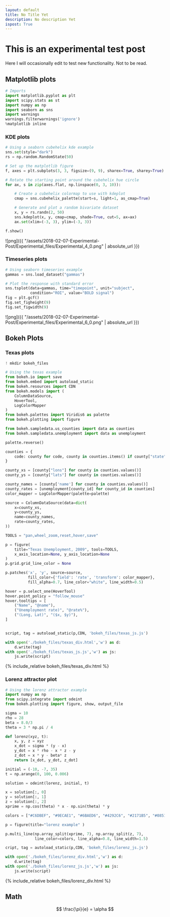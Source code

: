 ```yaml
---
layout: default
title: No Title Yet
description: No description Yet
ispost: True
---
```




# This is an experimental test post
Here I will occasionally edit to test new functionality. Not to be read. 

## Matplotlib plots


```python
# Imports
import matplotlib.pyplot as plt
import scipy.stats as st
import numpy as np
import seaborn as sns
import warnings
warnings.filterwarnings('ignore')
%matplotlib inline
```

### KDE plots


```python
# Using a seaborn cubehelix kde example
sns.set(style="dark")
rs = np.random.RandomState(50)

# Set up the matplotlib figure
f, axes = plt.subplots(3, 3, figsize=(9, 9), sharex=True, sharey=True)

# Rotate the starting point around the cubehelix hue circle
for ax, s in zip(axes.flat, np.linspace(0, 3, 10)):

    # Create a cubehelix colormap to use with kdeplot
    cmap = sns.cubehelix_palette(start=s, light=1, as_cmap=True)

    # Generate and plot a random bivariate dataset
    x, y = rs.randn(2, 50)
    sns.kdeplot(x, y, cmap=cmap, shade=True, cut=5, ax=ax)
    ax.set(xlim=(-3, 3), ylim=(-3, 3))

f.show()
```


![png]({{ "/assets/2018-02-07-Experimental-Post/Experimental_files/Experimental_4_0.png" | absolute_url }})


### Timeseries plots


```python
# Using seaborn timeseries example
gammas = sns.load_dataset("gammas")

# Plot the response with standard error
sns.tsplot(data=gammas, time="timepoint", unit="subject",
           condition="ROI", value="BOLD signal")
fig = plt.gcf()
fig.set_figheight(9)
fig.set_figwidth(9)
```


![png]({{ "/assets/2018-02-07-Experimental-Post/Experimental_files/Experimental_6_0.png" | absolute_url }})


## Bokeh Plots

### Texas plots


```python
! mkdir bokeh_files
```


```python
# Using the texas example
from bokeh.io import save
from bokeh.embed import autoload_static
from bokeh.resources import CDN
from bokeh.models import (
    ColumnDataSource,
    HoverTool,
    LogColorMapper
)
from bokeh.palettes import Viridis6 as palette
from bokeh.plotting import figure

from bokeh.sampledata.us_counties import data as counties
from bokeh.sampledata.unemployment import data as unemployment

palette.reverse()

counties = {
    code: county for code, county in counties.items() if county["state"] == "tx"
}

county_xs = [county["lons"] for county in counties.values()]
county_ys = [county["lats"] for county in counties.values()]

county_names = [county['name'] for county in counties.values()]
county_rates = [unemployment[county_id] for county_id in counties]
color_mapper = LogColorMapper(palette=palette)

source = ColumnDataSource(data=dict(
    x=county_xs,
    y=county_ys,
    name=county_names,
    rate=county_rates,
))

TOOLS = "pan,wheel_zoom,reset,hover,save"

p = figure(
    title="Texas Unemployment, 2009", tools=TOOLS,
    x_axis_location=None, y_axis_location=None
)
p.grid.grid_line_color = None

p.patches('x', 'y', source=source,
          fill_color={'field': 'rate', 'transform': color_mapper},
          fill_alpha=0.7, line_color="white", line_width=0.5)

hover = p.select_one(HoverTool)
hover.point_policy = "follow_mouse"
hover.tooltips = [
    ("Name", "@name"),
    ("Unemployment rate)", "@rate%"),
    ("(Long, Lat)", "($x, $y)"),
]


script, tag = autoload_static(p,CDN, 'bokeh_files/texas_js.js')

with open('./bokeh_files/texas_div.html','w') as d:
    d.write(tag)
with open('./bokeh_files/texas_js.js','w') as js:
    js.write(script)
```

[//]: # (This is for my own use when generating the markdown from the ipynb to host bokeh plots)
{% include_relative bokeh_files/texas_div.html %}

### Lorenz attractor plot


```python
# Using the lorenz attractor example
import numpy as np
from scipy.integrate import odeint
from bokeh.plotting import figure, show, output_file

sigma = 10
rho = 28
beta = 8.0/3
theta = 3 * np.pi / 4

def lorenz(xyz, t):
    x, y, z = xyz
    x_dot = sigma * (y - x)
    y_dot = x * rho - x * z - y
    z_dot = x * y - beta* z
    return [x_dot, y_dot, z_dot]

initial = (-10, -7, 35)
t = np.arange(0, 100, 0.006)

solution = odeint(lorenz, initial, t)

x = solution[:, 0]
y = solution[:, 1]
z = solution[:, 2]
xprime = np.cos(theta) * x - np.sin(theta) * y

colors = ["#C6DBEF", "#9ECAE1", "#6BAED6", "#4292C6", "#2171B5", "#08519C", "#08306B",]

p = figure(title="lorenz example" )

p.multi_line(np.array_split(xprime, 7), np.array_split(z, 7),
             line_color=colors, line_alpha=0.8, line_width=1.5)

cript, tag = autoload_static(p,CDN, 'bokeh_files/lorenz_js.js')

with open('./bokeh_files/lorenz_div.html','w') as d:
    d.write(tag)
with open('./bokeh_files/lorenz_js.js','w') as js:
    js.write(script)
```

[//]: # (This is for my own use when generating the markdown from the ipynb to host bokeh plots)
{% include_relative bokeh_files/lorenz_div.html %}

## Math

$$ \frac{\pi}{e} = \alpha $$
